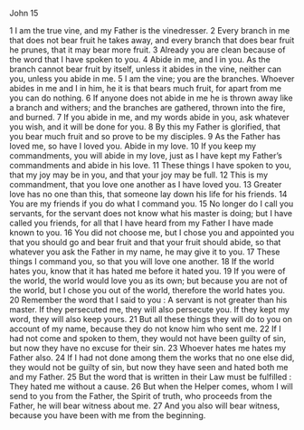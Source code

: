John 15

1	I am the true vine, and my Father is the vinedresser.
2	Every branch in me that does not bear fruit he takes away, and every branch that does bear fruit he prunes, that it may bear more fruit.
3	Already you are clean because of the word that I have spoken to you.
4	Abide in me, and I in you. As the branch cannot bear fruit by itself, unless it abides in the vine, neither can you, unless you abide in me.
5	I am the vine; you are the branches. Whoever abides in me and I in him, he it is that bears much fruit, for apart from me you can do nothing.
6	If anyone does not abide in me he is thrown away like a branch and withers; and the branches are gathered, thrown into the fire, and burned.
7	If you abide in me, and my words abide in you, ask whatever you wish, and it will be done for you.
8	By this my Father is glorified, that you bear much fruit and so prove to be my disciples.
9	As the Father has loved me, so have I loved you. Abide in my love.
10	If you keep my commandments, you will abide in my love, just as I have kept my Father’s commandments and abide in his love.
11	These things I have spoken to you, that my joy may be in you, and that your joy may be full.
12	This is my commandment, that you love one another as I have loved you.
13	Greater love has no one than this, that someone lay down his life for his friends.
14	You are my friends if you do what I command you.
15	No longer do I call you servants, for the servant does not know what his master is doing; but I have called you friends, for all that I have heard from my Father I have made known to you.
16	You did not choose me, but I chose you and appointed you that you should go and bear fruit and that your fruit should abide, so that whatever you ask the Father in my name, he may give it to you.
17	These things I command you, so that you will love one another.
18	If the world hates you, know that it has hated me before it hated you.
19	If you were of the world, the world would love you as its own; but because you are not of the world, but I chose you out of the world, therefore the world hates you.
20	Remember the word that I said to you : A servant is not greater than his master. If they persecuted me, they will also persecute you. If they kept my word, they will also keep yours.
21	But all these things they will do to you on account of my name, because they do not know him who sent me.
22	If I had not come and spoken to them, they would not have been guilty of sin, but now they have no excuse for their sin.
23	Whoever hates me hates my Father also.
24	If I had not done among them the works that no one else did, they would not be guilty of sin, but now they have seen and hated both me and my Father.
25	But the word that is written in their Law must be fulfilled : They hated me without a cause.
26	But when the Helper comes, whom I will send to you from the Father, the Spirit of truth, who proceeds from the Father, he will bear witness about me.
27	And you also will bear witness, because you have been with me from the beginning.

